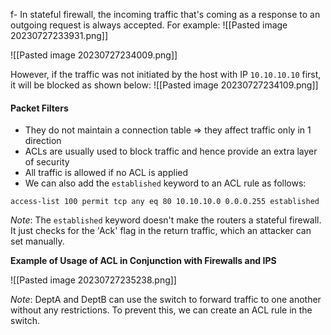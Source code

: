 f- In stateful firewall, the incoming traffic that's coming as a response to an outgoing request is always accepted. For example:
![[Pasted image 20230727233931.png]]

![[Pasted image 20230727234009.png]]

However, if the traffic was not initiated by the host with IP `10.10.10.10` first, it will be blocked as shown below:
![[Pasted image 20230727234109.png]]


#### Packet Filters

- They do not maintain a connection table => they affect traffic only in 1 direction
- ACLs are usually used to block traffic and hence provide an extra layer of security
- All traffic is allowed if no ACL is applied
- We can also add the `established` keyword to an ACL rule as follows:
```
access-list 100 permit tcp any eq 80 10.10.10.0 0.0.0.255 established
```
*Note*: The `established` keyword doesn't make the routers a stateful firewall. It just checks for the 'Ack' flag in the return traffic, which an attacker can set manually.

**Example of Usage of ACL in Conjunction with Firewalls and IPS**

![[Pasted image 20230727235238.png]]

*Note*: DeptA and DeptB can use the switch to forward traffic to one another without any restrictions. To prevent this, we can create an ACL rule in the switch.
